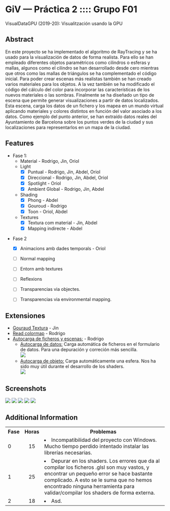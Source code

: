 # GiV — Práctica 2 :::: Grupo F01
VisualDataGPU (2019-20): Visualitzación usando la GPU

## Abstract

En este proyecto se ha implementado el algoritmo de RayTracing y se ha usado para la visualización de datos de forma realista. Para ello se han empleado diferentes objetos paramétricos como cilindros o  esferas y mallas, algunos como el cilindro se han desarrollado desde cero mientras que otros como las mallas de triángulos se ha complementado el código inicial.
Para poder crear escenas más realistas también se han creado varios materiales para los objetos. A la vez también se ha modificado el código del cálculo del color para incorporar las características de los nuevos materiales o las sombras.
Finalmente se ha diseñado un tipo de escena que permite generar visualizaciones a partir de datos localizados. Esta escena, carga los datos de un fichero y los mapea en un mundo virtual aplicando materiales y colores distintos en función del valor asociado a los datos.
Como ejemplo del punto anterior, se han extraído datos reales del Ayuntamiento de Barcelona sobre los puntos verdes de la ciudad y sus localizaciones para representarlos en un mapa de la ciudad.

## Features

* Fase 1:
    - Material - Rodrigo, Jin, Oriol
    - Light
        - [X] Puntual - Rodrigo, Jin, Abdel, Oriol
        - [X] Direccional - Rodrigo, Jin, Abdel, Oriol
        - [X] Spotlight - Oriol
        - [X] Ambient Global - Rodrigo, Jin, Abdel
    - Shading
        - [X] Phong - Abdel
        - [X] Gouroud - Rodrigo
        - [X] Toon - Oriol, Abdel
    - Textures
        - [X] Textura com material - Jin, Abdel
        - [X] Mapping indirecte - Abdel
- Fase 2 
    - [X] Animacions amb dades temporals - Oriol
    - [ ] Normal mapping
    - [ ] Entorn amb textures
    - [ ] Reflexions
    - [ ] Transparencias via objectes.
    - [ ] Transparencias via environmental mapping.


## Extensiones

* <ins>Gouraud Textura</ins> - Jin
* <ins>Read colormap</ins> - Rodrigo
* <ins>Autocarga de ficheros y escenas:</ins> - Rodrigo
    - <ins>Autocarga de datos:</ins> Carga automática de ficheros en el formulario de datos. Para una depuración y correción más sencilla.  
        ![](https://i.imgur.com/7P5v6Kl.jpg)
    - <ins>Autocarga de objeto:</ins> Carga automáticamente una esfera. Nos ha sido muy útil durante el desarrollo de los shaders.  
        ![](https://i.imgur.com/MdvgSeU.jpg)
    
    
## Screenshots
![](https://i.imgur.com/ilWE1gr.png)
![](https://i.imgur.com/YPnpzvq.png)
![](https://i.imgur.com/fmDUMzs.png)
![](https://i.imgur.com/JwDMUkN.png)
![](https://i.imgur.com/2IlawOx.png)

## Additional Information
<table>
  <tbody>
    <tr>
      <th>Fase</th>
      <th align="center">Horas</th>
      <th align="center">Problemas</th>
    </tr>
    <tr>
      <td>0</td>
      <td align="center">15</td>
      <td align="left">
          <li>Incompatibilidad del proyecto con Windows. Mucho tiempo perdido intentado instalar las librerías necesarias.</li>
     </td>
    </tr>
      <tr>
      <td>1</td>
      <td align="center">25</td>
      <td align="left">
          <li>Depurar en los shaders. Los errores que da al compilar los ficheros .glsl son muy vastos, y encontrar un pequeño error                 se hace bastante complicado. A esto se le suma que no hemos encontrado ninguna herramienta para validar/compilar los shaders            de forma externa.</li>
     </td>
    </tr>
      <tr>
      <td>2</td>
      <td align="center">18</td>
      <td align="left">
          <li>Asd.</li>
     </td>
    </tr>
  </tbody>
</table>
